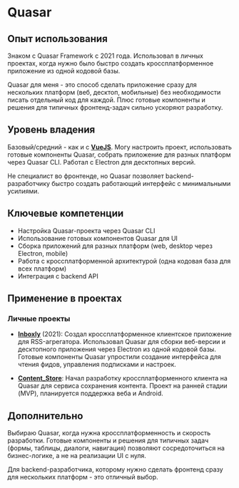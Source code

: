 # Quasar

## Опыт использования

Знаком с Quasar Framework с 2021 года. Использовал в личных проектах, когда нужно было быстро создать кроссплатформенное приложение из одной кодовой базы.

Quasar для меня - это способ сделать приложение сразу для нескольких платформ (веб, десктоп, мобильные) без необходимости писать отдельный код для каждой. Плюс готовые компоненты и решения для типичных фронтенд-задач сильно ускоряют разработку.


## Уровень владения

Базовый/средний - как и с **[VueJS](VueJS.md)**. Могу настроить проект, использовать готовые компоненты Quasar, собрать приложение для разных платформ через Quasar CLI. Работал с Electron для десктопных версий.

Не специалист во фронтенде, но Quasar позволяет backend-разработчику быстро создать работающий интерфейс с минимальными усилиями.


## Ключевые компетенции

- Настройка Quasar-проекта через Quasar CLI
- Использование готовых компонентов Quasar для UI
- Сборка приложений для разных платформ (web, desktop через Electron, mobile)
- Работа с кроссплатформенной архитектурой (одна кодовая база для всех платформ)
- Интеграция с backend API


## Применение в проектах

### Личные проекты

- **[Inboxly](../../experience/projects/Inboxly.md)** (2021): Создал кроссплатформенное клиентское приложение для RSS-агрегатора. Использовал Quasar для сборки веб-версии и десктопного приложения через Electron из одной кодовой базы. Готовые компоненты Quasar упростили создание интерфейса для чтения фидов, управления подписками и настроек.

- **[Content_Store](../../experience/projects/Content_Store.md)**: Начал разработку кроссплатформенного клиента на Quasar для сервиса сохранения контента. Проект на ранней стадии (MVP), планируется поддержка веба и Android.


## Дополнительно

Выбираю Quasar, когда нужна кроссплатформенность и скорость разработки. Готовые компоненты и решения для типичных задач (формы, таблицы, диалоги, навигация) позволяют сосредоточиться на бизнес-логике, а не на реализации UI с нуля.

Для backend-разработчика, которому нужно сделать фронтенд сразу для нескольких платформ - это отличный выбор.
